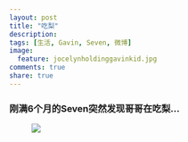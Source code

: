 ```yaml
---
layout: post
title: "吃梨"
description: 
tags: [生活, Gavin, Seven, 微博]
image:
  feature: jocelynholdinggavinkid.jpg
comments: true
share: true
---
```


### 刚满6个月的Seven突然发现哥哥在吃梨... ###


<figure>
  <a href="http://i.imgur.com/xtUbM6u.jpg">
  <img src="http://i.imgur.com/xtUbM6u.jpg">
  </a>
</figure>

